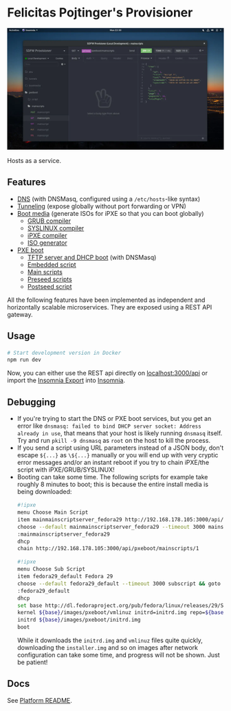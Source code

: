 # Felicitas Pojtinger's Provisioner

![Screenshot of the API in Insomnia](./assets/screenshot.webp)

Hosts as a service.

## Features

- [DNS](./src/services/dns/dns.js) (with DNSMasq, configured using a `/etc/hosts`-like syntax)
- [Tunneling](./src/services/gateway/gateway.js) (expose globally without port forwarding or VPN)
- [Boot media](./src/services/provisioner/bootmedia.js) (generate ISOs for iPXE so that you can boot globally)
  - [GRUB compiler](./src/services/provisioner/grub.js)
  - [SYSLINUX compiler](./src/services/provisioner/syslinux.js)
  - [iPXE compiler](./src/services/provisioner/ipxe.js)
  - [ISO generator](./src/services/provisioner/iso.js)
- [PXE boot](./src/services/pxeboot/pxeboot.js)
  - [TFTP server and DHCP boot](./src/services/pxeboot/pxeboot.js) (with DNSMasq)
  - [Embedded script](./src/services/pxeboot/pxeboot.js)
  - [Main scripts](./src/services/provisioner/mainscripts.js)
  - [Preseed scripts](./src/services/provisioner/preseeds.js)
  - [Postseed script](./src/services/provisioner/postseeds.js)

All the following features have been implemented as independent and horizontally scalable microservices. They are exposed using a REST API gateway.

## Usage

```bash
# Start development version in Docker
npm run dev
```

Now, you can either use the REST api directly on [localhost:3000/api](http://localhost:3000/api) or import the [Insomnia Export](./assets/SDFW-Provisioner_2019-02-04.json) into [Insomnia](https://insomnia.rest/).

## Debugging

- If you're trying to start the DNS or PXE boot services, but you get an error like `dnsmasq: failed to bind DHCP server socket: Address already in use`, that means that your host is likely running `dnsmasq` itself. Try and run `pkill -9 dnsmasq` as `root` on the host to kill the process.
- If you send a script using URL parameters instead of a JSON body, don't escape `${...}` as `\${...}` manually or you will end up with very cryptic error messages and/or an instant reboot if you try to chain iPXE/the script with iPXE/GRUB/SYSLINUX!
- Booting can take some time. The following scripts for example take roughly 8 minutes to boot; this is because the entire install media is being downloaded:
  ```bash
  #!ipxe
  menu Choose Main Script
  item mainmainscriptserver_fedora29 http://192.168.178.105:3000/api/pxeboot/mainscripts/1
  choose --default mainmainscriptserver_fedora29 --timeout 3000 mainscript && goto ${mainscript}
  :mainmainscriptserver_fedora29
  dhcp
  chain http://192.168.178.105:3000/api/pxeboot/mainscripts/1
  ```
  ```bash
  #!ipxe
  menu Choose Sub Script
  item fedora29_default Fedora 29
  choose --default fedora29_default --timeout 3000 subscript && goto ${subscript}
  :fedora29_default
  dhcp
  set base http://dl.fedoraproject.org/pub/fedora/linux/releases/29/Server/x86_64/os
  kernel ${base}/images/pxeboot/vmlinuz initrd=initrd.img repo=${base}
  initrd ${base}/images/pxeboot/initrd.img
  boot
  ```
  While it downloads the `initrd.img` and `vmlinuz` files quite quickly, downloading the `installer.img` and so on images after network configuration can take some time, and progress will not be shown. Just be patient!

## Docs

See [Platform README](../../README.md).
